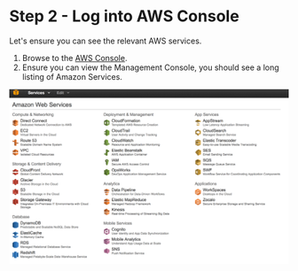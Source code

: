 # Step 2 - Log into AWS Console

Let's ensure you can see the relevant AWS services.

1. Browse to the <a href="https://console.aws.amazon.com/console/home?region=us-west-2#" target="_blank">AWS Console</a>.
2. Ensure you can view the Management Console, you should see a long listing of Amazon Services.

![](images/AWS_Management_Console.png)
